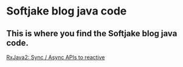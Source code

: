 # Softjake blog java code

## This is where you find the Softjake blog java code. 

[RxJava2: Sync / Async APIs to reactive][1]





[1]: https://medium.com/@softjake/rxjava2-from-sync-async-apis-to-reactive-2cdc4b4b2920
